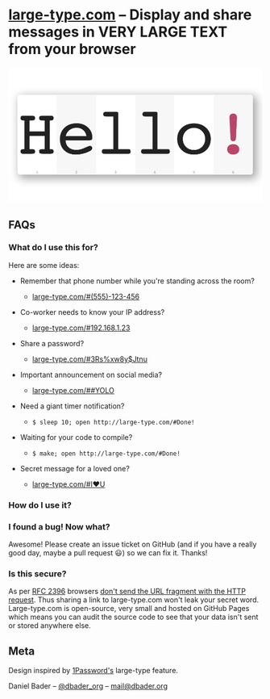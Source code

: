 # [large-type.com](http://large-type.com) – Display and share messages in VERY LARGE TEXT from your browser

![](twitter-card.png)

## FAQs

### What do I use this for?
Here are some ideas:

* Remember that phone number while you're standing across the room?
    * [large-type.com/#(555)-123-456](http://large-type.com/#(555)-123-456)

* Co-worker needs to know your IP address?
    * [large-type.com/#192.168.1.23](http://large-type.com/#192.168.1.23)

* Share a password?
    * [large-type.com/#3Rs%xw8y$Jtnu](http://large-type.com/#3Rs%25xw8y%24Jtnu)

* Important announcement on social media?
    * [large-type.com/##YOLO](http://large-type.com/#%23YOLO)

* Need a giant timer notification?
    * `$ sleep 10; open http://large-type.com/#Done!`

* Waiting for your code to compile?
    * `$ make; open http://large-type.com/#Done!`

* Secret message for a loved one?
    * [large-type.com/#I❤U](http://large-type.com/#I❤U)

### How do I use it?

### I found a bug! Now what?
Awesome! Please create an issue ticket on GitHub (and if you have a really good day, maybe a pull request 😃) so we can fix it. Thanks!

### Is this secure?
As per [RFC 2396](https://tools.ietf.org/html/rfc2396#section-4) browsers [don't send the URL fragment with the HTTP request](https://stackoverflow.com/questions/317760/how-to-get-url-hash-from-server-side). Thus sharing a link to large-type.com won't leak your secret word. Large-type.com is open-source, very small and hosted on GitHub Pages which means you can audit the source code to see that your data isn't sent or stored anywhere else.

## Meta
Design inspired by [1Password's](https://agilebits.com/onepassword) large-type feature.

Daniel Bader – [@dbader_org](https://twitter.com/dbader_org) – mail@dbader.org
